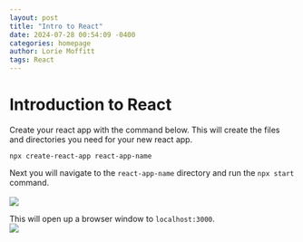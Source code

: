 ```yaml
---
layout: post
title: "Intro to React"
date: 2024-07-28 00:54:09 -0400
categories: homepage
author: Lorie Moffitt
tags: React
---
```


<h1>Introduction to React</h1>
Create your react app with the command below. This will create the files and directories you need for your new react app. 

```
npx create-react-app react-app-name
```

Next you will navigate to the `react-app-name` directory and run the `npx start` command.  
<br>
<img src="/homepage/assets/images/npx-create-react-app.png" />

This will open up a browser window to `localhost:3000`.
<br>
<img src="/homepage/assets/images/react-localhost.png" />




